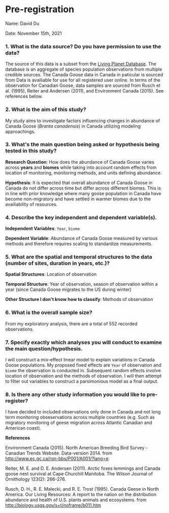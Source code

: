 # Pre-registration 

Name: David Du

Date: November 15th, 2021

### 1. What is the data source?  Do you have permission to use the data?

The source of this data is a subset from the [Living Planet Database](https://livingplanetindex.org/home/index).  The database is an aggregate of species population observations from multiple credible sources.  The Canada Goose data in Canada in paticular is sourced from   Data is availiable for use for all registered user online.  In terms of the observation for Canadian Goose, data samples are sourced from Rusch et al. (1995), Reiter and Andersen (2011), and Environment Canada (2015).  See references below.

### 2. What is the aim of this study?

My study aims to investigate factors influencing changes in abundance of Canada Goose (*Branta canadensis*) in Canada utilizing modeling approachings.

### 3. What's the main question being asked or hypothesis being tested in this study?

**Research Question**: How does the abundance of Canada Goose varies across **years** and **biomes** while taking into account random effects from location of monitoring, monitoring methods, and units defining abundance.

**Hypothesis**:  It is expected that overall abundance of Canada Goose in Canada do not differ across time but differ across different biomes.  This is in line with prior knowledge where many goose population in Canada have become non-migratory and have settled in warmer biomes due to the availiability of resources.

### 4. Describe the key independent and dependent variable(s).

**Independent Variables**: `Year`, `biome`

**Dependent Variable**: Abundance of Canada Goose measured by various methods and therefore requires scaling to standardize measurements.

### 5. What are the spatial and temporal structures to the data (number of sites, duration in years, etc.)?

**Spatial Structures**: Location of observation

**Temporal Structure**: Year of observation, season of observation within a year (since Canada Goose migrates to the US during winter)

**Other Structure I don't know how to classify**: Methods of observation

### 6. What is the overall sample size?

From my exploratory analysis, there are a total of 552 recorded observations. 

### 7. Specify exactly which analyses you will conduct to examine the main question/hypothesis.

I will construct a mix-effect linear model to explain variations in Canada Goose populations.  My proposed fixed effects are `Year` of observation and `biome` the observation is conducted in.  Subsequent random effects involve location of observation and the methods of observation.  I will then attempt to filter out variables to construct a parsimonious model as a final output. 

### 8. Is there any other study information you would like to pre-register?

I have decided to included observations only done in Canada and not long term monitoring obseservations across multiple countries (e.g. Such as migratory monitoring of geese migration across Atlantic Canadian and American coast).

**References**

Environment Canada (2015). North American Breeding Bird Survey - Canadian Trends Website. Data-version 2014. from http://www.ec.gc.ca/ron-bbs/P001/A001/?lang=e.

Reiter, M. E. and D. E. Andersen (2011). Arctic foxes lemmings and Canada goose nest survival at Cape Churchill Manitoba. The Wilson Journal of Ornithology 123(2): 266-276.

Rusch, D. H., R. E. Malecki, and R. E. Trost (1995). Canada Geese in North America. Our Living Resources: A report to the nation on the distribution abundance and health of U.S. plants animals  and ecosystems. from http://biology.usgs.gov/s+t/noframe/b011.htm





